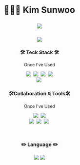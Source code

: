 <h1 align="center">
 🧑🏻‍💻 Kim Sunwoo<br/>
 <p>
  <a href="https://kimsunwoocareer.notion.site/Debugging-4341aaa3797a4108b4c1d4d7a75f82d4?pvs=4">
   <img src="https://img.shields.io/badge/Notion-000000?style=flat-square&logo=Notion&logoColor=white"/>
  </a>
 </p>
  <img align="center" src="https://github-readme-stats.vercel.app/api?username=frod5&count_private=true&show_icons=true&theme=dracula" />
</h1>
 
<div align="left">
 <h3 align="center">🛠 Teck Stack 🛠️</h3>
 <p align="center"> Once I've Used </p>
 <p align="center">
     <img src="https://img.shields.io/badge/HTML-E34F26?style=flat-square&logo=HTML5&logoColor=white"/>&nbsp 
     <img src="https://img.shields.io/badge/CSS-1572B6?style=flat-square&logo=CSS3&logoColor=white"/>&nbsp 
     <img src="https://img.shields.io/badge/jQuery-0769AD?style=flat-square&logo=jQuery&logoColor=white"/>&nbsp 
     <img src="https://img.shields.io/badge/Sass-CC6699?style=flat-square&logo=Sass&logoColor=white"/><br/> 
     <img src="https://img.shields.io/badge/JavaScript-F7DF1E?style=flat-square&logo=JavaScript&logoColor=white"/>&nbsp 
 </p>
</div>

<div align="right">
 <h3 align="center">🛠Collaboration & Tools🛠️</h3>
 <p align="center"> Once I've Used </p>
 <p align="center">
     <img src="https://img.shields.io/badge/GitHub-181717?style=flat-square&logo=GitHub&logoColor=white"/>&nbsp 
     <img src="https://img.shields.io/badge/Git-F05032?style=flat-square&logo=Git&logoColor=white"/><br/>
     <img src="https://img.shields.io/badge/Confluence-172B4D?style=flat-square&logo=Confluence&logoColor=white"/>&nbsp
     <img src="https://img.shields.io/badge/Jira-0052CC?style=flat-square&logo=Jira&logoColor=white"/>&nbsp 
     <img src="https://img.shields.io/badge/Slack-4A154B?style=flat-square&logo=Slack&logoColor=white"/>&nbsp 
 </p>
</div>
<br/>


<h3 align="center">✏️ Language ✏️</h3>
<div align="center">
 <img align="center" src="http://github-profile-summary-cards.vercel.app/api/cards/most-commit-language?username=frod5&theme=dracula" />
 <img align="center" src="http://github-profile-summary-cards.vercel.app/api/cards/repos-per-language?username=frod5&theme=dracula" />
</div>
